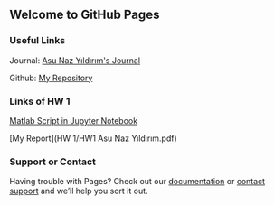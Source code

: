 ## Welcome to GitHub Pages

### Useful Links

Journal: [Asu Naz Yıldırım's Journal](https://bu-ie-582.github.io/fall-24-asunazyildirim/) 

Github: [My Repository](https://github.com/BU-IE-582/fall-24-asunazyildirim)

### Links of HW 1

[Matlab Script in Jupyter Notebook](https://github.com/BU-IE-582/fall-24-asunazyildirim/blob/main/HW1_AsuNazY%C4%B1ld%C4%B1r%C4%B1m.ipynb)

[My Report](HW 1/HW1 Asu Naz Yıldırım.pdf)




### Support or Contact

Having trouble with Pages? Check out our [documentation](https://docs.github.com/categories/github-pages-basics/) or [contact support](https://support.github.com/contact) and we’ll help you sort it out.
